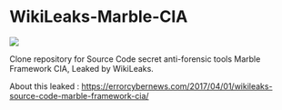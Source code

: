 # WikiLeaks-Marble-CIA

<img src="https://raw.githubusercontent.com/zakybstrd21215/WikiLeaks-Marble-CIA/master/marble.jpg">

Clone repository for Source Code secret anti-forensic tools Marble Framework CIA, Leaked by WikiLeaks.

About this leaked : https://errorcybernews.com/2017/04/01/wikileaks-source-code-marble-framework-cia/
